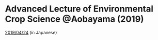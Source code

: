 # Advanced Lecture of Environmental Crop Science @Aobayama (2019)  

[2019/04/24](https://github.com/blukaniro/AdvLec2019/blob/master/AdvLec190424.md) (in Japanese)  


